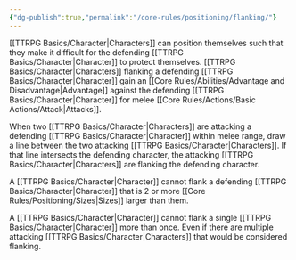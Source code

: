 ```yaml
---
{"dg-publish":true,"permalink":"/core-rules/positioning/flanking/"}
---
```


[[TTRPG Basics/Character\|Characters]] can position themselves such that they make it difficult for the defending [[TTRPG Basics/Character\|Character]] to protect themselves. [[TTRPG Basics/Character\|Characters]] flanking a defending [[TTRPG Basics/Character\|Character]] gain an [[Core Rules/Abilities/Advantage and Disadvantage\|Advantage]] against the defending [[TTRPG Basics/Character\|Character]] for melee [[Core Rules/Actions/Basic Actions/Attack\|Attacks]].

When two [[TTRPG Basics/Character\|Characters]] are attacking a defending [[TTRPG Basics/Character\|Character]] within melee range, draw a line between the two attacking [[TTRPG Basics/Character\|Characters]]. If that line intersects the defending character, the attacking [[TTRPG Basics/Character\|Characters]] are flanking the defending character. 

A [[TTRPG Basics/Character\|Character]] cannot flank a defending [[TTRPG Basics/Character\|Character]] that is 2 or more [[Core Rules/Positioning/Sizes\|Sizes]] larger than them.

A [[TTRPG Basics/Character\|Character]] cannot flank a single [[TTRPG Basics/Character\|Character]] more than once. Even if there are multiple attacking [[TTRPG Basics/Character\|Characters]] that would be considered flanking.
